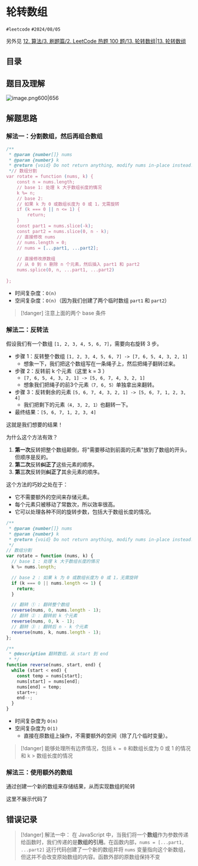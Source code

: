 
# 轮转数组


`#leetcode`   `#2024/08/05`   

另外见 [12. 算法/3. 刷题篇/2. LeetCode 热题 100 题/13. 轮转数组|13. 轮转数组](/post/nw6qFXTG.html#12-算法/3-刷题篇/2-LeetCode-热题-100-题/13-轮转数组|13-轮转数组) 

## 目录
<!-- toc -->
 ## 题目及理解 

![image.png600|656](https://832-1310531898.cos.ap-beijing.myqcloud.com/202408050809389.png?imageSlim)

## 解题思路

### 解法一：分割数组，然后再组合数组

```javascript
/**  
 * @param {number[]} nums  
 * @param {number} k  
 * @return {void} Do not return anything, modify nums in-place instead.  
 *// 数组分割  
var rotate = function (nums, k) {  
    const n = nums.length;  
    // base 1: 处理 k 大于数组长度的情况  
    k %= n; 
    // base 2:  
    // 如果 k 为 0 或数组长度为 0 或 1，无需旋转  
    if (k === 0 || n <= 1) {  
        return;  
    }  
    const part1 = nums.slice(-k);  
    const part2 = nums.slice(0, n - k);  
    // 直接修改 nums 
    // nums.length = 0;  
    // nums = [...part1, ...part2];  
    
    // 直接修改原数组  
    // 从 0 到 n 删除 n 个元素，然后插入 part1 和 part2  
    nums.splice(0, n, ...part1, ...part2)  
  
};
```

- 时间复杂度：`O(n)` 
- 空间复杂度：`O(n)`（因为我们创建了两个临时数组 `part1` 和 `part2`）

> [!danger]
> 注意上面的两个 base 条件

### 解法二：反转法

假设我们有一个数组 `[1, 2, 3, 4, 5, 6, 7]`，需要向右旋转 3 步。

- 步骤 1：反转整个数组 `[1, 2, 3, 4, 5, 6, 7] -> [7, 6, 5, 4, 3, 2, 1]`
	- 想象一下，我们把这个数组写在一条绳子上，然后把绳子翻转过来。
- 步骤 2：反转前 k 个元素（这里 k = 3 ）
	- `[7, 6, 5, 4, 3, 2, 1] -> [5, 6, 7, 4, 3, 2, 1]`
	- 想象我们把绳子的前3个元素`（7, 6, 5）`单独拿出来翻转。
- 步骤 3：反转剩余的元素 `[5, 6, 7, 4, 3, 2, 1] -> [5, 6, 7, 1, 2, 3, 4]`
	- 我们把剩下的元素`（4, 3, 2, 1）`也翻转一下。
- 最终结果：`[5, 6, 7, 1, 2, 3, 4]`

这就是我们想要的结果！

为什么这个方法有效？

1. **第一次**反转把整个数组颠倒，将"需要移动到前面的元素"放到了数组的开头，但顺序是反的。
2. **第二次**反转**纠正了**这些元素的顺序。
3. **第三次**反转则**纠正了**其余元素的顺序。

这个方法的巧妙之处在于：
- 它不需要额外的空间来存储元素。
- 每个元素只被移动了常数次，所以效率很高。
- 它可以处理各种不同的旋转步数，包括大于数组长度的情况。

```javascript
/**
 * @param {number[]} nums
 * @param {number} k
 * @return {void} Do not return anything, modify nums in-place instead.
 */
// 数组分割
var rotate = function (nums, k) {
  // base 1 : 处理 k 大于数组长度的情况
  k %= nums.length;

  // base 2 : 如果 k 为 0 或数组长度为 0 或 1，无需旋转
  if (k === 0 || nums.length <= 1) {
    return;
  }

  // 翻转 ① : 翻转整个数组
  reverse(nums, 0, nums.length - 1);
  // 翻转 ② : 翻转前 k 个元素
  reverse(nums, 0, k - 1);
  // 翻转 ③ : 翻转后 n - k 个元素
  reverse(nums, k, nums.length - 1);
};

/**
 * @description 翻转数组，从 start 到 end
 * */
function reverse(nums, start, end) {
  while (start < end) {
    const temp = nums[start];
    nums[start] = nums[end];
    nums[end] = temp;
    start++;
    end--;
  }
}

```

- 时间复杂度为 `O(n)`
- 空间复杂度为 `O(1)`
	- 直接在原数组上操作，不需要额外的空间（除了几个临时变量）。

> [!danger]
> 能够处理所有边界情况，包括 `k = 0` 和数组长度为 0 或 1 的情况 和 k > 数组长度的情况

### 解法三：使用额外的数组

通过创建一个新的数组来存储结果，从而实现数组的轮转

这里不展示代码了

## 错误记录

> [!danger]
> 解法一中： 在 JavaScript 中，当我们将一个**数组**作为参数传递给函数时，我们传递的是**数组的引用**。在函数内部，`nums = [...part1, ...part2]` 这行代码创建了一个新的数组并将 `nums` 变量指向这个新数组，但这并不会改变原始数组的内容。函数外部的原数组保持不变

